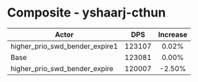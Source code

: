 # Composite - yshaarj-cthun
| Actor | DPS | Increase |
|---|:---:|:---:|
|higher_prio_swd_bender_expire1|123107|0.02%|
|Base|123081|0.00%|
|higher_prio_swd_bender_expire|120007|-2.50%|
